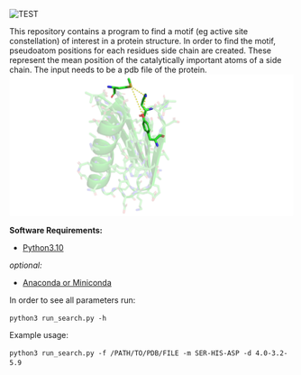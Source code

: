 ![TEST](https://github.com/ugSUBMARINE/motif-search/actions/workflows/test.yml/badge.svg)

This repository contains a program to find a motif (eg active site constellation) of interest in a protein structure.
In order to find the motif, pseudoatom positions for each residues side chain are created. These represent the mean position of the catalytically important atoms of a side chain.
The input needs to be a pdb file of the protein.
![alt text](https://github.com/ugSUBMARINE/motif-search/blob/master/test_data/motif_sample.png?raw=true)


**Software Requirements:**
*  [Python3.10](https://www.python.org/downloads/)

*optional:*
*  [Anaconda or Miniconda](https://docs.anaconda.com/anaconda/install/index.html)

In order to see all parameters run:

`python3 run_search.py -h`

Example usage:

`python3 run_search.py -f /PATH/TO/PDB/FILE -m SER-HIS-ASP -d 4.0-3.2-5.9` 
